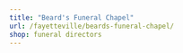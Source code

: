 ```yaml
---
title: "Beard's Funeral Chapel"
url: /fayetteville/beards-funeral-chapel/
shop: funeral directors
---
```

